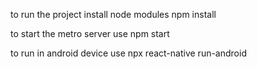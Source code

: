 to run the project install node modules
npm install 

to start the metro server use 
npm start 

to run in android device use
npx react-native run-android
